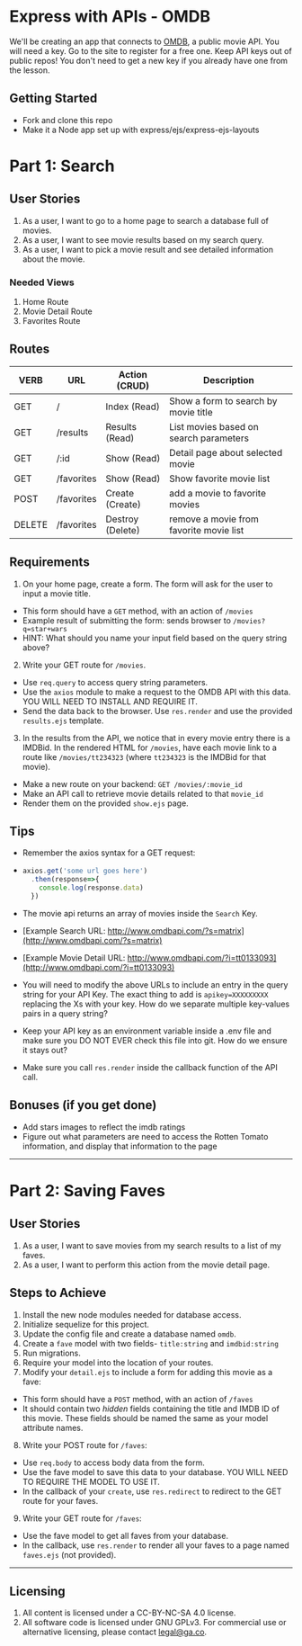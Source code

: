 # Express with APIs - OMDB

We'll be creating an app that connects to [OMDB](http://www.omdbapi.com), a public movie API. You will need a key. Go to the site to register for a free one. Keep API keys out of public repos! You don't need to get a new key if you already have one from the lesson.

## Getting Started

* Fork and clone this repo
* Make it a Node app set up with express/ejs/express-ejs-layouts

# Part 1: Search

## User Stories
1. As a user, I want to go to a home page to search a database full of movies.
2. As a user, I want to see movie results based on my search query.
3. As a user, I want to pick a movie result and see detailed information about the movie.

### Needed Views
1. Home Route
2. Movie Detail Route
3. Favorites Route

## Routes
VERB | URL | Action (CRUD) | Description
---- | ------ | ------ | ------
GET | / | Index (Read) | Show a form to search by movie title
GET | /results | Results (Read) | List movies based on search parameters
GET | /:id | Show (Read) | Detail page about selected movie
GET | /favorites | Show (Read) | Show favorite movie list
POST | /favorites | Create (Create) | add a movie to favorite movies
DELETE | /favorites | Destroy (Delete) | remove a movie from favorite movie list

## Requirements
1. On your home page, create a form. The form will ask for the user to input a movie title.
  * This form should have a `GET` method, with an action of `/movies`
  * Example result of submitting the form: sends browser to `/movies?q=star+wars`
  * HINT: What should you name your input field based on the query string above?
2. Write your GET route for `/movies`.
  * Use `req.query` to access query string parameters.
  * Use the `axios` module to make a request to the OMDB API with this data. YOU WILL NEED TO INSTALL AND REQUIRE IT.
  * Send the data back to the browser. Use `res.render` and use the provided `results.ejs` template.
3. In the results from the API, we notice that in every movie entry
there is a IMDBid. In the rendered HTML for `/movies`, have each movie link
to a route like `/movies/tt234323` (where `tt234323` is the IMDBid for that movie).
  * Make a new route on your backend: `GET /movies/:movie_id`
  * Make an API call to retrieve movie details related to that `movie_id`
  * Render them on the provided `show.ejs` page.

## Tips
* Remember the axios syntax for a GET request:
* ```js
  axios.get('some url goes here')
    .then(response=>{
      console.log(response.data)
    })
  ```

* The movie api returns an array of movies inside the `Search` Key.

* [Example Search URL: http://www.omdbapi.com/?s=matrix](http://www.omdbapi.com/?s=matrix)
* [Example Movie Detail URL: http://www.omdbapi.com/?i=tt0133093](http://www.omdbapi.com/?i=tt0133093)

* You will need to modify the above URLs to include an entry in the query string for your API Key. The exact thing to add is `apikey=XXXXXXXXX` replacing the Xs with your key. How do we separate multiple key-values pairs in a query string?

* Keep your API key as an environment variable inside a .env file and make sure you DO NOT EVER check this file into git. How do we ensure it stays out?

* Make sure you call `res.render` inside the callback function of the API call.

## Bonuses (if you get done)

* Add stars images to reflect the imdb ratings
* Figure out what parameters are need to access the Rotten Tomato information, and display that information to the page

---

# Part 2: Saving Faves

## User Stories
1. As a user, I want to save movies from my search results to a list of my faves.
2. As a user, I want to perform this action from the movie detail page.

## Steps to Achieve
1. Install the new node modules needed for database access.
2. Initialize sequelize for this project.
3. Update the config file and create a database named `omdb`.
4. Create a `fave` model with two fields- `title:string` and `imdbid:string`
5. Run migrations.
6. Require your model into the location of your routes.
7. Modify your `detail.ejs` to include a form for adding this movie as a fave:
  * This form should have a `POST` method, with an action of `/faves`
  * It should contain two *hidden* fields containing the title and IMDB ID of this movie. These fields should be named the same as your model attribute names.
8. Write your POST route for `/faves`:
  * Use `req.body` to access body data from the form.
  * Use the fave model to save this data to your database. YOU WILL NEED TO REQUIRE THE MODEL TO USE IT.
  * In the callback of your `create`, use `res.redirect` to redirect to the GET route for your faves.
9. Write your GET route for `/faves`:
  * Use the fave model to get all faves from your database.
  * In the callback, use `res.render` to render all your faves to a page named `faves.ejs` (not provided).

---

## Licensing
1. All content is licensed under a CC-BY-NC-SA 4.0 license.
2. All software code is licensed under GNU GPLv3. For commercial use or alternative licensing, please contact legal@ga.co.
